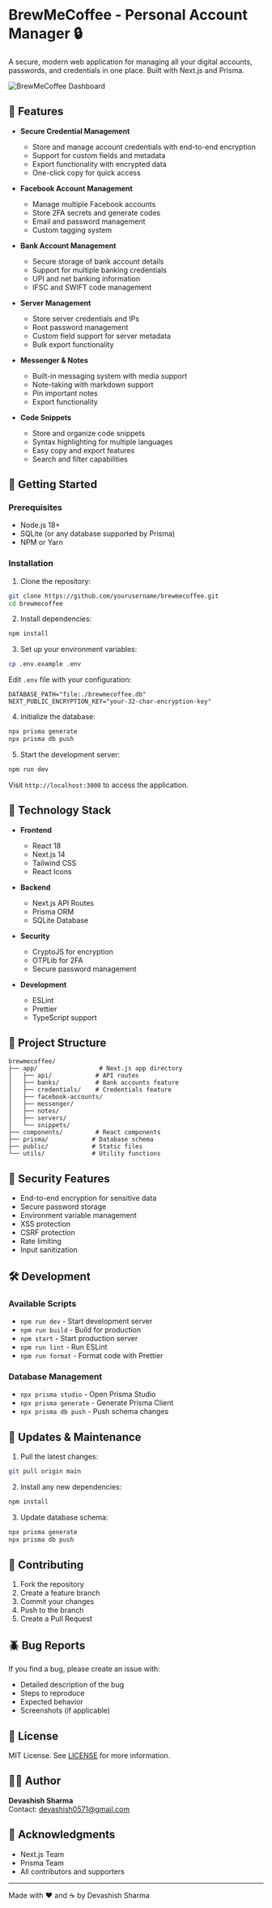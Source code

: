 # BrewMeCoffee - Personal Account Manager 🔒

A secure, modern web application for managing all your digital accounts, passwords, and credentials in one place. Built with Next.js and Prisma.

![BrewMeCoffee Dashboard](./public/uploads/screenshot.png)

## 🌟 Features

- **Secure Credential Management**
  - Store and manage account credentials with end-to-end encryption
  - Support for custom fields and metadata
  - Export functionality with encrypted data
  - One-click copy for quick access

- **Facebook Account Management**
  - Manage multiple Facebook accounts
  - Store 2FA secrets and generate codes
  - Email and password management
  - Custom tagging system

- **Bank Account Management**
  - Secure storage of bank account details
  - Support for multiple banking credentials
  - UPI and net banking information
  - IFSC and SWIFT code management

- **Server Management**
  - Store server credentials and IPs
  - Root password management
  - Custom field support for server metadata
  - Bulk export functionality

- **Messenger & Notes**
  - Built-in messaging system with media support
  - Note-taking with markdown support
  - Pin important notes
  - Export functionality

- **Code Snippets**
  - Store and organize code snippets
  - Syntax highlighting for multiple languages
  - Easy copy and export features
  - Search and filter capabilities

## 🚀 Getting Started

### Prerequisites

- Node.js 18+
- SQLite (or any database supported by Prisma)
- NPM or Yarn

### Installation

1. Clone the repository:
```bash
git clone https://github.com/yourusername/brewmecoffee.git
cd brewmecoffee
```

2. Install dependencies:
```bash
npm install
```

3. Set up your environment variables:
```bash
cp .env.example .env
```

Edit `.env` file with your configuration:
```env
DATABASE_PATH="file:./brewmecoffee.db"
NEXT_PUBLIC_ENCRYPTION_KEY="your-32-char-encryption-key"
```

4. Initialize the database:
```bash
npx prisma generate
npx prisma db push
```

5. Start the development server:
```bash
npm run dev
```

Visit `http://localhost:3000` to access the application.

## 🔧 Technology Stack

- **Frontend**
  - React 18
  - Next.js 14
  - Tailwind CSS
  - React Icons

- **Backend**
  - Next.js API Routes
  - Prisma ORM
  - SQLite Database

- **Security**
  - CryptoJS for encryption
  - OTPLib for 2FA
  - Secure password management

- **Development**
  - ESLint
  - Prettier
  - TypeScript support

## 📂 Project Structure

```
brewmecoffee/
├── app/                 # Next.js app directory
│   ├── api/            # API routes
│   ├── banks/          # Bank accounts feature
│   ├── credentials/    # Credentials feature
│   ├── facebook-accounts/
│   ├── messenger/
│   ├── notes/
│   ├── servers/
│   └── snippets/
├── components/         # React components
├── prisma/            # Database schema
├── public/            # Static files
└── utils/             # Utility functions
```

## 🔐 Security Features

- End-to-end encryption for sensitive data
- Secure password storage
- Environment variable management
- XSS protection
- CSRF protection
- Rate limiting
- Input sanitization

## 🛠️ Development

### Available Scripts

- `npm run dev` - Start development server
- `npm run build` - Build for production
- `npm start` - Start production server
- `npm run lint` - Run ESLint
- `npm run format` - Format code with Prettier

### Database Management

- `npx prisma studio` - Open Prisma Studio
- `npx prisma generate` - Generate Prisma Client
- `npx prisma db push` - Push schema changes

## 🔄 Updates & Maintenance

1. Pull the latest changes:
```bash
git pull origin main
```

2. Install any new dependencies:
```bash
npm install
```

3. Update database schema:
```bash
npx prisma generate
npx prisma db push
```

## 📝 Contributing

1. Fork the repository
2. Create a feature branch
3. Commit your changes
4. Push to the branch
5. Create a Pull Request

## 🪲 Bug Reports

If you find a bug, please create an issue with:
- Detailed description of the bug
- Steps to reproduce
- Expected behavior
- Screenshots (if applicable)

## 📄 License

MIT License. See [LICENSE](LICENSE) for more information.

## 👨‍💻 Author

**Devashish Sharma**  
Contact: devashish0571@gmail.com

## 🙏 Acknowledgments

- Next.js Team
- Prisma Team
- All contributors and supporters

---

Made with ❤️ and ☕ by Devashish Sharma
